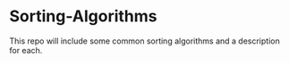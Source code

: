 # Sorting-Algorithms
This repo will include some common sorting algorithms and a description for each.
